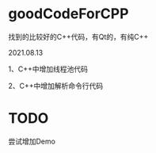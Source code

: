 # goodCodeForCPP
找到的比较好的C++代码，有Qt的，有纯C++

2021.08.13

1、C++中增加线程池代码

2、C++中增加解析命令行代码


# TODO
尝试增加Demo
